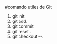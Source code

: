 #comando utiles de Git

1. git init
2. git add.
3. git commit 
4. git reset .
5. git checkout --.




